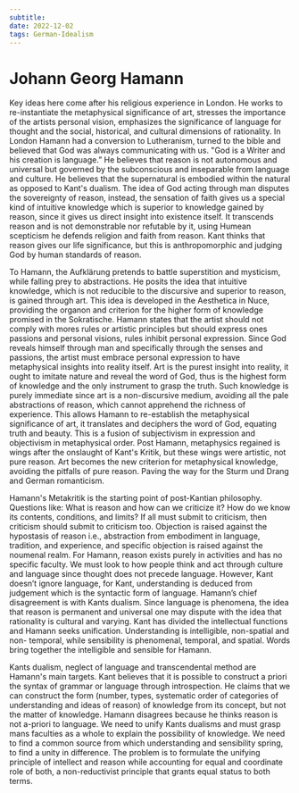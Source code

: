 ```yaml
---
subtitle:
date: 2022-12-02
tags: German-Idealism
---
```


# Johann Georg Hamann

Key ideas here come after his religious experience in London. He works to re-instantiate the metaphysical significance of art, stresses the importance of the artists personal vision, emphasizes the significance of language for thought and the social, historical, and cultural dimensions of rationality. In London Hamann had a conversion to Lutheranism, turned to the bible and believed that God was always communicating with us. "God is a Writer and his creation is language.” He believes that reason is not autonomous and universal but governed by the subconscious and inseparable from language and culture. He believes that the supernatural is embodied within the natural as opposed to Kant's dualism. The idea of God acting through man disputes the sovereignty of reason, instead, the sensation of faith gives us a special kind of intuitive knowledge which is superior to knowledge gained by reason, since it gives us direct insight into existence itself. It transcends reason and is not demonstrable nor refutable by it, using Humean scepticism he defends religion and faith from reason. Kant thinks that reason gives our life significance, but this is anthropomorphic and judging God by human standards of reason.

To Hamann, the Aufklärung pretends to battle superstition and mysticism, while falling prey to abstractions. He posits the idea that intuitive knowledge, which is not reducible to the discursive and superior to reason, is gained through art. This idea is developed in the Aesthetica in Nuce, providing the organon and criterion for the higher form of knowledge promised in the Sokratische. Hamann states that the artist should not comply with mores rules or artistic principles but should express ones passions and personal visions, rules inhibit personal expression. Since God reveals himself through man and specifically through the senses and passions, the artist must embrace personal expression to have metaphysical insights into reality itself. Art is the purest insight into reality, it ought to imitate nature and reveal the word of God, thus is the highest form of knowledge and the only instrument to grasp the truth. Such knowledge is purely immediate since art is a non-discursive medium, avoiding all the pale abstractions of reason, which cannot apprehend the richness of experience. This allows Hamann to re-establish the metaphysical significance of art, it translates and deciphers the word of God, equating truth and beauty. This is a fusion of subjectivism in expression and objectivism in metaphysical order. Post Hamann, metaphysics regained is wings after the onslaught of Kant's Kritik, but these wings were artistic, not pure reason. Art becomes the new criterion for metaphysical knowledge, avoiding the pitfalls of pure reason. Paving the way for the Sturm und Drang and German romanticism.

Hamann's Metakritik is the starting point of post-Kantian philosophy. Questions like: What is reason and how can we criticize it? How do we know its contents, conditions, and limits? If all must submit to criticism, then criticism should submit to criticism too. Objection is raised against the hypostasis of reason i.e., abstraction from embodiment in language, tradition, and experience, and specific objection is raised against the noumenal realm. For Hamann, reason exists purely in activities and has no specific faculty. We must look to how people think and act through culture and language since thought does not precede language. However, Kant doesn’t ignore language, for Kant, understanding is deduced from judgement which is the syntactic form of language. Hamann’s chief disagreement is with Kants dualism. Since language is phenomena, the idea that reason is permanent and universal one may dispute with the idea that rationality is cultural and varying. Kant has divided the intellectual functions and Hamann seeks unification. Understanding is intelligible, non-spatial and non- temporal, while sensibility is phenomenal, temporal, and spatial. Words bring together the intelligible and sensible for Hamann. 

Kants dualism, neglect of language and transcendental method are Hamann's main targets. Kant believes that it is possible to construct a priori the syntax of grammar or language through introspection. He claims that we can construct the form (number, types, systematic order of categories of understanding and ideas of reason) of knowledge from its concept, but not the matter of knowledge. Hamann disagrees because he thinks reason is not a-priori to language. We need to unify Kants dualisms and must grasp mans faculties as a whole to explain the possibility of knowledge. We need to find a common source from which understanding and sensibility spring, to find a unity in difference. The problem is to formulate the unifying principle of intellect and reason while accounting for equal and coordinate role of both, a non-reductivist principle that grants equal status to both terms.